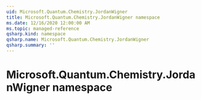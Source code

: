 ```yaml
---
uid: Microsoft.Quantum.Chemistry.JordanWigner
title: Microsoft.Quantum.Chemistry.JordanWigner namespace
ms.date: 12/16/2020 12:00:00 AM
ms.topic: managed-reference
qsharp.kind: namespace
qsharp.name: Microsoft.Quantum.Chemistry.JordanWigner
qsharp.summary: ''
---
```


# Microsoft.Quantum.Chemistry.JordanWigner namespace



